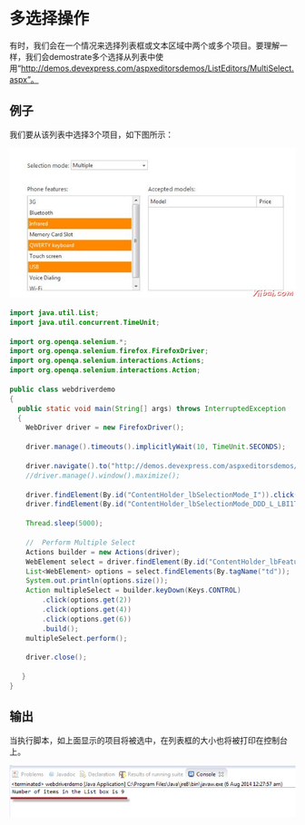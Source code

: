 # 多选择操作

有时，我们会在一个情况来选择列表框或文本区域中两个或多个项目。要理解一样，我们会demostrate多个选择从列表中使用“http://demos.devexpress.com/aspxeditorsdemos/ListEditors/MultiSelect.aspx”。

## 例子

我们要从该列表中选择3个项目，如下图所示：

![selenium_ide_187](images/2133016040-0.jpg)

```java
import java.util.List;
import java.util.concurrent.TimeUnit;

import org.openqa.selenium.*;
import org.openqa.selenium.firefox.FirefoxDriver;
import org.openqa.selenium.interactions.Actions;
import org.openqa.selenium.interactions.Action;

public class webdriverdemo
{
  public static void main(String[] args) throws InterruptedException
  {
	WebDriver driver = new FirefoxDriver();

	driver.manage().timeouts().implicitlyWait(10, TimeUnit.SECONDS);

	driver.navigate().to("http://demos.devexpress.com/aspxeditorsdemos/ListEditors/MultiSelect.aspx");
	//driver.manage().window().maximize();
	
	driver.findElement(By.id("ContentHolder_lbSelectionMode_I")).click();
	driver.findElement(By.id("ContentHolder_lbSelectionMode_DDD_L_LBI1T0")).click();
	
	Thread.sleep(5000);
		
	//  Perform Multiple Select 
	Actions builder = new Actions(driver);
	WebElement select = driver.findElement(By.id("ContentHolder_lbFeatures_LBT"));
	List<WebElement> options = select.findElements(By.tagName("td"));
	System.out.println(options.size());
	Action multipleSelect = builder.keyDown(Keys.CONTROL)
		.click(options.get(2))
		.click(options.get(4))
		.click(options.get(6))
		.build();
	multipleSelect.perform();

	driver.close(); 
 
   }
}
```

## 输出

当执行脚本，如上面显示的项目将被选中，在列表框的大小也将被打印在控制台上。

![selenium_ide_188](images/2133013607-1.jpg)